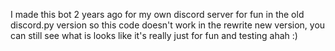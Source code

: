 I made this bot 2 years ago for my own discord server for fun in the old discord.py version so this code doesn't work in the rewrite new version, you can still see what is looks like it's really just for fun and testing ahah :)
